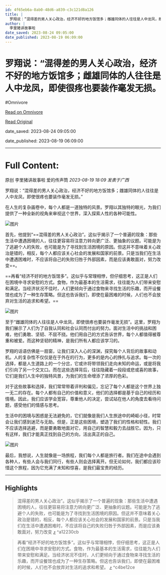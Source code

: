 ```yaml
---
id: 4f65eb6a-8ab0-48d6-a839-c3c121d8a126
title: |
  罗翔说：“混得差的男人关心政治，经济不好的地方饭馆多；雌雄同体的人往往是人中龙凤，即使很疼也要装作毫发无损。
author: |
  李里猪讲故事啦
date_saved: 2023-08-24 09:05:00
date_published: 2023-08-19 06:09:00
---
```


# 罗翔说：“混得差的男人关心政治，经济不好的地方饭馆多；雌雄同体的人往往是人中龙凤，即使很疼也要装作毫发无损。
#Omnivore

[Read on Omnivore](https://omnivore.app/me/-18a27a5eeca)

[Read Original](https://mp.weixin.qq.com/s/H6Lddhz1YDQnrqJDJDTcJg)

date_saved: 2023-08-24 09:05:00

date_published: 2023-08-19 06:09:00

--- 

# Full Content: 

原创 李里猪讲故事啦  爱的传声筒 _2023-08-19 18:09_ _发表于广西_ 

罗翔说：“混得差的男人关心政治，经济不好的地方饭馆多；雌雄同体的人往往是人中龙凤，即使很疼也要装作毫发无损。”  

在人生的复杂画卷中，每个人都是一道独特的风景。罗翔以其独特的眼光，为我们提供了一种全新的视角来审视这个世界，深入探索人性的各种可能性。

![图片](https://proxy-prod.omnivore-image-cache.app/0x0,sXjfd9RQI1ZX0WaS7Gi56oh691n9dtTErp5imiTBOR44/https://mmbiz.qpic.cn/mmbiz_png/HjI067clDZDBKTOD1mFpddCMtVJibonqL3tUFIkPm5sJ44TPiawrGoSVj5ESxuw4TicI3Us76VjYNWe9G9EZ2QCfw/640?wx_fmt=png)

首先，他提到“==混得差的男人关心政治”。这似乎揭示了一个普遍的现象：那些生活中遭遇困境的人，往往更容易将注意力转向更广泛、更抽象的议题。可能是为了逃避个人的失败，也可能是为了寻找到生活困境的原因。但这并不意味着关心政治是错的，相反，每个人都应该关心社会的发展和国家的前景。只是当我们在生活中遭遇困难时，不应该将自己的失败归咎于外部因素，而是应该勇敢面对，努力改变==。

==再看“经济不好的地方饭馆多”。这似乎与常理相悖，但仔细思考，这正是人们在困境中寻求安慰的方式。食物，作为最基本的生活需求，往往能为人们带来安慰和满足。当经济状况不佳时，人们更倾向于通过食物来寻找生活的乐趣，而开设餐馆也成为了一种生存策略。但这也告诉我们，即使在最困难的时候，人们也不会放弃对生活的追求和希望。==

![图片](https://proxy-prod.omnivore-image-cache.app/0x0,sf4y4w78EdE8P_ipCJTzMFaxERcSnOBdO20C9AbteaZU/https://mmbiz.qpic.cn/mmbiz_png/HjI067clDZDBKTOD1mFpddCMtVJibonqLaBm4hu9u0Dw35awicSAqmViaKjkPHhFoueDFMlWTFUd62KxDKULvoasA/640?wx_fmt=png)

至于“雌雄同体的人往往是人中龙凤，即使很疼也要装作毫发无损”。这里，罗翔为我们展示了人们为了自我认同和社会认同而付出的努力。面对生活中的挑战和困难，他们勇敢、坚韧、不屈不挠。他们用自己的方式告诉世界，每个人都值得被尊重和被爱。而这种坚韧的精神，是我们所有人都应该学习的。

罗翔的话语仿佛是一扇窗，让我们深入人心的深渊，探究每个人背后的故事和动机。人的复杂性不仅仅是在于外在的行为，更多的是内心的挣扎与追求。每一次的选择，都是人生道路上的一个分岔，它或许将带领我们走向未知的命运，或是将我们引向了另一个交叉口。而在这些选择背后，往往隐藏着一段段或悲或喜的故事，它们是我们人生中的独特风景，为我们的生命增添了浓厚的色彩。

对于这些故事和选择，我们常常带着评判和偏见，忘记了每个人都是这个世界上独一无二的存在。每个人都有自己的价值和意义，他们的选择都是基于自己的经历和情境。因此，我们应该学会宽容，尊重他人的决定，尝试站在他人的角度去看待问题，感受他们的情感与思考。

生活中的困境与困惑是无法避免的，它们就像是我们人生旅途中的崎岖小径，时常会让我们感到迷茫与无助。但是，正是这些困境，塑造了我们的性格和韧性。我们不应该选择逃避，而是要勇敢地面对它，用自己的智慧和毅力去战胜它。因为，只有这样，我们才能真正找到自己的方向，活出真正的自己。

![图片](https://proxy-prod.omnivore-image-cache.app/0x0,sMRQWb1H_It11fBWTXtue7LZ9SkQymbn98rp0FT-QlM8/https://mmbiz.qpic.cn/mmbiz_png/HjI067clDZDBKTOD1mFpddCMtVJibonqLibOCdKKEpUiax9fMWQmhGc2puzOppibPzPnMpLkIiaJCibAlibZ1LGDfY7Rg/640?wx_fmt=png)

最后，我想说，人生就像是一场旅程，我们每个人都是旅行者。我们在途中会遇到各种人，有些人会与我们同行，有些人则会选择离开。但无论如何，我们都应该珍惜这个旅程，因为它充满了未知和惊喜，是我们最宝贵的经历。

---

## Highlights

> 混得差的男人关心政治”。这似乎揭示了一个普遍的现象：那些生活中遭遇困境的人，往往更容易将注意力转向更广泛、更抽象的议题。可能是为了逃避个人的失败，也可能是为了寻找到生活困境的原因。但这并不意味着关心政治是错的，相反，每个人都应该关心社会的发展和国家的前景。只是当我们在生活中遭遇困难时，不应该将自己的失败归咎于外部因素，而是应该勇敢面对，努力改变 [⤴️](https://omnivore.app/me/-18a27a5eeca#a12230cb-f9f0-4c8d-b21f-80ae484afe96)  ^a12230cb

> 再看“经济不好的地方饭馆多”。这似乎与常理相悖，但仔细思考，这正是人们在困境中寻求安慰的方式。食物，作为最基本的生活需求，往往能为人们带来安慰和满足。当经济状况不佳时，人们更倾向于通过食物来寻找生活的乐趣，而开设餐馆也成为了一种生存策略。但这也告诉我们，即使在最困难的时候，人们也不会放弃对生活的追求和希望。 [⤴️](https://omnivore.app/me/-18a27a5eeca#c4be12ce-3827-4350-bfa1-e7571e2db7de)  ^c4be12ce

